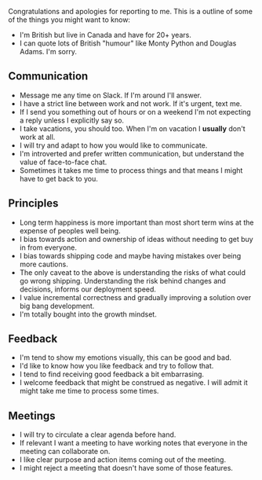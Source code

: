 Congratulations and apologies for reporting to me. This is a outline of some of the things you might want to know:

* I'm British but live in Canada and have for 20+ years.
* I can quote lots of British "humour" like Monty Python and Douglas Adams. I'm sorry.

## Communication

* Message me any time on Slack. If I'm around I'll answer.
* I have a strict line between work and not work. If it's urgent, text me. 
* If I send you something out of hours or on a weekend I'm not expecting a reply unless I explicitly say so.
* I take vacations, you should too. When I'm on vacation I **usually** don't work at all.
* I will try and adapt to how you would like to communicate. 
* I'm introverted and prefer written communication, but understand the value of face-to-face chat. 
* Sometimes it takes me time to process things and that means I might have to get back to you.

## Principles

* Long term happiness is more important than most short term wins at the expense of peoples well being.
* I bias towards action and ownership of ideas without needing to get buy in from everyone.
* I bias towards shipping code and maybe having mistakes over being more cautions.
* The only caveat to the above is understanding the risks of what could go wrong shipping. Understanding the risk behind changes and decisions, informs our deployment speed.
* I value incremental correctness and gradually improving a solution over big bang development.
* I'm totally bought into the growth mindset.

## Feedback

* I'm tend to show my emotions visually, this can be good and bad.
* I'd like to know how you like feedback and try to follow that.
* I tend to find receiving good feedback a bit embarrasing.
* I welcome feedback that might be construed as negative. I will admit it might take me time to process some times.

## Meetings

* I will try to circulate a clear agenda before hand.
* If relevant I want a meeting to have working notes that everyone in the meeting can collaborate on.
* I like clear purpose and action items coming out of the meeting.
* I might reject a meeting that doesn't have some of those features.
